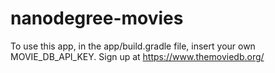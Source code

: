 # nanodegree-movies
To use this app, in the app/build.gradle file, insert your own MOVIE_DB_API_KEY.
Sign up at https://www.themoviedb.org/
